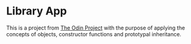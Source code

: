 # Library App

This is a project from [The Odin Project](https://www.theodinproject.com/lessons/node-path-javascript-library) with the purpose of applying the concepts of objects, constructor functions and prototypal inheritance.
